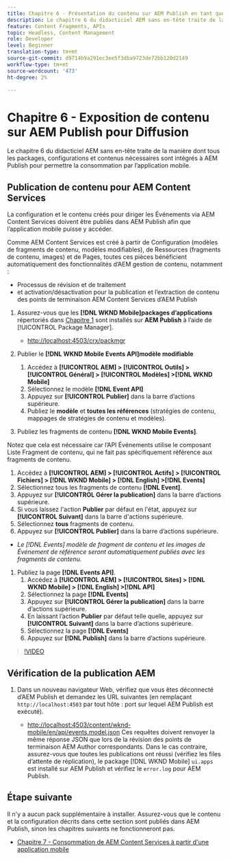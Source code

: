 ```yaml
---
title: Chapitre 6 - Présentation du contenu sur AEM Publish en tant que JSON - Content Services
description: Le chapitre 6 du didacticiel AEM sans en-tête traite de la manière dont tous les packages, configurations et contenus nécessaires sont intégrés à AEM Publish pour permettre la consommation à partir de l’application mobile.
feature: Content Fragments, APIs
topic: Headless, Content Management
role: Developer
level: Beginner
translation-type: tm+mt
source-git-commit: d9714b9a291ec3ee5f3dba9723de72bb120d2149
workflow-type: tm+mt
source-wordcount: '473'
ht-degree: 2%

---
```



# Chapitre 6 - Exposition de contenu sur AEM Publish pour Diffusion

Le chapitre 6 du didacticiel AEM sans en-tête traite de la manière dont tous les packages, configurations et contenus nécessaires sont intégrés à AEM Publish pour permettre la consommation par l’application mobile.

## Publication de contenu pour AEM Content Services

La configuration et le contenu créés pour diriger les Événements via AEM Content Services doivent être publiés dans AEM Publish afin que l’application mobile puisse y accéder.

Comme AEM Content Services est créé à partir de Configuration (modèles de fragments de contenu, modèles modifiables), de Ressources (fragments de contenu, images) et de Pages, toutes ces pièces bénéficient automatiquement des fonctionnalités d’AEM gestion de contenu, notamment :

* Processus de révision et de traitement
* et activation/désactivation pour la publication et l’extraction de contenu des points de terminaison AEM Content Services d’AEM Publish

1. Assurez-vous que les **[!DNL WKND Mobile]packages d’applications** répertoriés dans [Chapitre 1](./chapter-1.md#wknd-mobile-application-packages) sont installés sur **AEM Publish** à l’aide de [!UICONTROL Package Manager].
   * [http://localhost:4503/crx/packmgr](http://localhost:4503/crx/packmgr)

1. Publier le **[!DNL WKND Mobile Events API]modèle modifiable**
   1. Accédez à **[!UICONTROL AEM] > [!UICONTROL Outils] > [!UICONTROL Général] > [!UICONTROL Modèles] >[!DNL WKND Mobile]**
   1. Sélectionnez le modèle **[!DNL Event API]**
   1. Appuyez sur **[!UICONTROL Publier]** dans la barre d’actions supérieure.
   1. Publiez le **modèle** et **toutes les références** (stratégies de contenu, mappages de stratégies de contenu et modèles).

1. Publiez les fragments de contenu **[!DNL WKND Mobile Events]**.

Notez que cela est nécessaire car l’API Événements utilise le composant Liste Fragment de contenu, qui ne fait pas spécifiquement référence aux fragments de contenu.
1. Accédez à **[!UICONTROL AEM] > [!UICONTROL Actifs] > [!UICONTROL Fichiers] > [!DNL WKND Mobile] > [!DNL English] >[!DNL Events]**
1. Sélectionnez tous les fragments de contenu **[!DNL Event]**.
1. Appuyez sur **[!UICONTROL Gérer la publication]** dans la barre d’actions supérieure.
1. Si vous laissez l&#39;action **Publier** par défaut en l&#39;état, appuyez sur **[!UICONTROL Suivant]** dans la barre d&#39;actions supérieure.
1. Sélectionnez **tous** fragments de contenu.
1. Appuyez sur **[!UICONTROL Publier]** dans la barre d’actions supérieure.
* *Le [!DNL Events] modèle de fragment de contenu et les images de Événement de référence seront automatiquement publiés avec les fragments de contenu.*

1. Publiez la page **[!DNL Events API]**.
   1. Accédez à **[!UICONTROL AEM] > [!UICONTROL Sites] > [!DNL WKND Mobile] > [!DNL English] >[!DNL API]**
   1. Sélectionnez la page **[!DNL Events]**
   1. Appuyez sur **[!UICONTROL Gérer la publication]** dans la barre d’actions supérieure.
   1. En laissant l’action **Publier** par défaut telle quelle, appuyez sur **[!UICONTROL Suivant]** dans la barre d’actions supérieure.
   1. Sélectionnez la page **[!DNL Events]**
   1. Appuyez sur **[!DNL Publish]** dans la barre d’actions supérieure.

>[!VIDEO](https://video.tv.adobe.com/v/28343/?quality=12&learn=on)

## Vérification de la publication AEM

1. Dans un nouveau navigateur Web, vérifiez que vous êtes déconnecté d’AEM Publish et demandez les URL suivantes (en remplaçant `http://localhost:4503` par tout hôte : port sur lequel AEM Publish est exécuté).

   * [http://localhost:4503/content/wknd-mobile/en/api/events.model.json](http://localhost:4503/content/wknd-mobile/en/api/events.model.tidy.json)
   Ces requêtes doivent renvoyer la même réponse JSON que lors de la révision des points de terminaison AEM Author correspondants. Dans le cas contraire, assurez-vous que toutes les publications ont réussi (vérifiez les files d’attente de réplication), le package [!DNL WKND Mobile] `ui.apps` est installé sur AEM Publish et vérifiez le `error.log` pour AEM Publish.

## Étape suivante

Il n&#39;y a aucun pack supplémentaire à installer. Assurez-vous que le contenu et la configuration décrits dans cette section sont publiés dans AEM Publish, sinon les chapitres suivants ne fonctionneront pas.

* [Chapitre 7 - Consommation de AEM Content Services à partir d&#39;une application mobile](./chapter-7.md)
